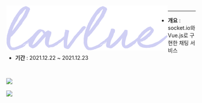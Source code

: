 <img src="assets/lavlue.svg" align="left"/>

<hr>

- **개요** : socket.io와 Vue.js로 구현한 채팅 서비스
- **기간** : 2021.12.22 ~ 2021.12.23



<br/>



![](https://i.imgur.com/LlMPD8X.png)

![](assets/image.webp)
